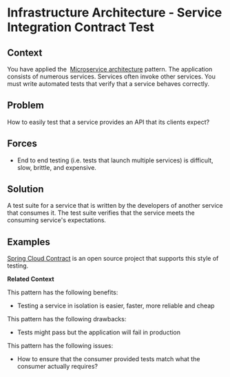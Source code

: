 









Infrastructure Architecture - Service Integration Contract Test
=============================================================


 
Context
-------

You have applied the  [Microservice
architecture](https://microservices.io/patterns/Microservices.html) pattern.
The application consists of numerous services. Services often invoke
other services. You must write automated tests that verify that a
service behaves correctly.

Problem
-------

How to easily test that a service provides an API that its clients
expect?

Forces
------

-   End to end testing (i.e. tests that launch multiple services) is
    difficult, slow, brittle, and expensive.

Solution
--------

A test suite for a service that is written by the developers of another
service that consumes it. The test suite verifies that the service meets
the consuming service's expectations.

Examples
--------

[Spring Cloud
Contract](https://cloud.spring.io/spring-cloud-contract/) is
an open source project that supports this style of testing.

**Related Context**

This pattern has the following benefits:

-   Testing a service in isolation is easier, faster, more reliable and
    cheap

This pattern has the following drawbacks:

-   Tests might pass but the application will fail in production

This pattern has the following issues:

-   How to ensure that the consumer provided tests match what the
    consumer actually requires?



 



